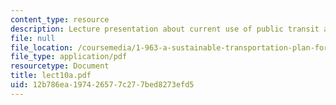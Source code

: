 ```yaml
---
content_type: resource
description: Lecture presentation about current use of public transit at MIT.
file: null
file_location: /coursemedia/1-963-a-sustainable-transportation-plan-for-mit-spring-2007/12b786ea197426577c277bed8273efd5_lect10a.pdf
file_type: application/pdf
resourcetype: Document
title: lect10a.pdf
uid: 12b786ea-1974-2657-7c27-7bed8273efd5
---
```

